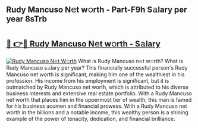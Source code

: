 ## Rudy Mancuso N𝚎t w𝚘rth - Part-F9h S𝚊lary per year 8sTrb

# <h2><a href="http://gc46zgz.nevu.top/?p=Rudy+Mancuso">🔗 👉🔴 Rudy Mancuso N𝚎t w𝚘rth - S𝚊lary</a></h2>

[![Rudy Mancuso N𝚎t W𝚘rth](https://i.imgur.com/Oavwk0R.jpeg)](http://gc46zgz.nevu.top/?p=Rudy+Mancuso)
What is Rudy Mancuso n𝚎t w𝚘rth? What is Rudy Mancuso s𝚊lary per year?
This financially successful person's Rudy Mancuso net worth is significant, making him one of the wealthiest in his profession. His income from his employment is significant, but it is outmatched by Rudy Mancuso net worth, which is attributed to his diverse business interests and extensive real estate portfolio. With a Rudy Mancuso net worth that places him in the uppermost tier of wealth, this man is famed for his business acumen and financial prowess. With a Rudy Mancuso net worth in the billions and a notable income, this wealthy person is a shining example of the power of tenacity, dedication, and financial brilliance.
